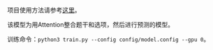 项目使用方法请参考[这里](https://github.com/haoxizhong/pytorch-worker)。

该模型为用Attention整合题干和选项，然后进行预测的模型。

训练命令：``python3 train.py --config config/model.config --gpu 0``。